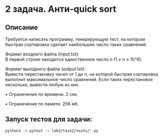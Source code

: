 # 2 задача. Анти-quick sort
## Описание

Требуется написать программу, генерирующую тест, на котором быстрая сортировка сделает наибольшее число таких сравнений.

Формат входного файла (input.txt):\
В первой строке находится единственное число n (1 ≤ n ≤ 10^6).

Формат выходного файла (output.txt):\
Вывести перестановку чисел от 1 до n, на которой быстрая сортировка выполнит максимальное число сравнений.
Если таких перестановок несколько, вывести любую из них.

• Ограничение по времени. 2 сек.

• Ограничение по памяти. 256 мб.

## Запуск тестов для задачи:

```bash
python3 -m pytest -v lab3/task2/tests/*.py